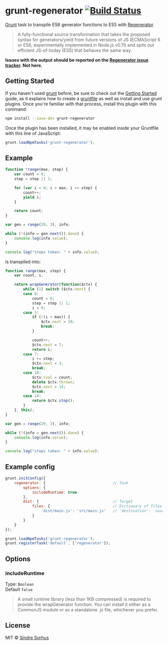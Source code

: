 # grunt-regenerator [![Build Status](https://secure.travis-ci.org/sindresorhus/grunt-regenerator.png?branch=master)](http://travis-ci.org/sindresorhus/grunt-regenerator)

[Grunt][grunt] task to transpile ES6 generator functions to ES5 with [Regenerator](http://facebook.github.io/regenerator/).

> A fully-functional source transformation that takes the proposed syntax for generators/yield from future versions of JS (ECMAScript 6 or ES6, experimentally implemented in Node.js v0.11) and spits out efficient JS-of-today (ES5) that behaves the same way.

**Issues with the output should be reported on the [Regenerator issue tracker](https://github.com/facebook/regenerator/issues). Not here.**


## Getting Started

If you haven't used [grunt][] before, be sure to check out the [Getting Started][] guide, as it explains how to create a [gruntfile][Getting Started] as well as install and use grunt plugins. Once you're familiar with that process, install this plugin with this command:

```sh
npm install --save-dev grunt-regenerator
```

Once the plugin has been installed, it may be enabled inside your Gruntfile with this line of JavaScript:

```js
grunt.loadNpmTasks('grunt-regenerator');
```

[grunt]: http://gruntjs.com
[Getting Started]: https://github.com/gruntjs/grunt/wiki/Getting-started


## Example

```js
function *range(max, step) {
	var count = 0;
	step = step || 1;

	for (var i = 0; i < max; i += step) {
		count++;
		yield i;
	}

	return count;
}

var gen = range(20, 3), info;

while (!(info = gen.next()).done) {
	console.log(info.value);
}

console.log("steps taken: " + info.value);
```

Is transpiled into:

```js
function range(max, step) {
	var count, i;

	return wrapGenerator(function($ctx) {
		while (1) switch ($ctx.next) {
		case 0:
			count = 0;
			step = step || 1;
			i = 0;
		case 3:
			if (!(i < max)) {
				$ctx.next = 10;
				break;
			}

			count++;
			$ctx.next = 7;
			return i;
		case 7:
			i += step;
			$ctx.next = 3;
			break;
		case 10:
			$ctx.rval = count;
			delete $ctx.thrown;
			$ctx.next = 14;
			break;
		case 14:
			return $ctx.stop();
		}
	}, this);
}

var gen = range(20, 3), info;

while (!(info = gen.next()).done) {
	console.log(info.value);
}

console.log("steps taken: " + info.value);
```


## Example config

```javascript
grunt.initConfig({
	regenerator: {								// Task
		options: {
			includeRuntime: true
		},
		dist: {									// Target
			files: {							// Dictionary of files
				'dist/main.js': 'src/main.js'	// 'destination': 'source'
			}
		}
	}
});

grunt.loadNpmTasks('grunt-regenerator');
grunt.registerTask('default', ['regenerator']);
```


## Options

### includeRuntime

Type: `Boolean`  
Default `false`

> A small runtime library (less than 1KB compressed) is required to provide the wrapGenerator function. You can install it either as a CommonJS module or as a standalone .js file, whichever you prefer.


## License

MIT © [Sindre Sorhus](http://sindresorhus.com)
